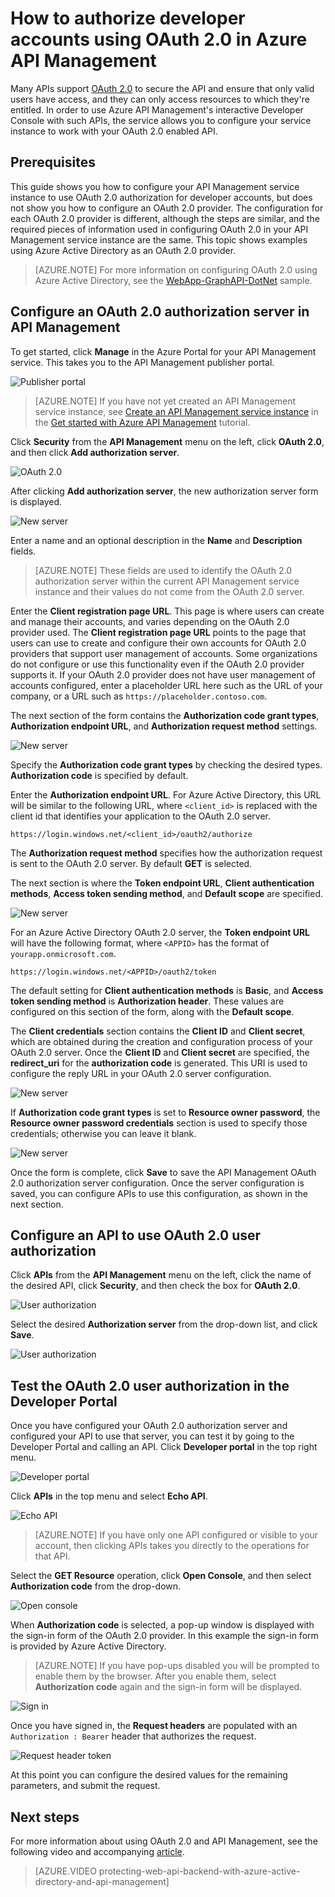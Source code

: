 <properties 
	pageTitle="How to authorize developer accounts using OAuth 2.0 in Azure API Management" 
	description="Learn how to authorize users using OAuth 2.0 in API Management." 
	services="api-management" 
	documentationCenter="" 
	authors="steved0x" 
	manager="dwrede" 
	editor=""/>

<tags 
	ms.service="api-management" 
	ms.workload="mobile" 
	ms.tgt_pltfrm="na" 
	ms.devlang="na" 
	ms.topic="article" 
	ms.date="08/05/2015" 
	ms.author="sdanie"/>

# How to authorize developer accounts using OAuth 2.0 in Azure API Management

Many APIs support [OAuth 2.0](http://oauth.net/2/) to secure the API and ensure that only valid users have access, and they can only access resources to which they're entitled. In order to use Azure API Management's interactive Developer Console with such APIs, the service allows you to configure your service instance to work with your OAuth 2.0 enabled API.

## <a name="prerequisites"> </a>Prerequisites

This guide shows you how to configure your API Management service instance to use OAuth 2.0 authorization for developer accounts, but does not show you how to configure an OAuth 2.0 provider. The configuration for each OAuth 2.0 provider is different, although the steps are similar, and the required pieces of information used in configuring OAuth 2.0 in your API Management service instance are the same. This topic shows examples using Azure Active Directory as an OAuth 2.0 provider.

>[AZURE.NOTE] For more information on configuring OAuth 2.0 using Azure Active Directory, see the [WebApp-GraphAPI-DotNet][] sample.

## <a name="step1"> </a>Configure an OAuth 2.0 authorization server in API Management

To get started, click **Manage** in the Azure Portal for your API Management service. This takes you to the API Management publisher portal.

![Publisher portal][api-management-management-console]

>[AZURE.NOTE] If you have not yet created an API Management service instance, see [Create an API Management service instance][] in the [Get started with Azure API Management][] tutorial.

Click **Security** from the **API Management** menu on the left, click **OAuth 2.0**, and then click **Add authorization server**.

![OAuth 2.0][api-management-oauth2]

After clicking **Add authorization server**, the new authorization server form is displayed.

![New server][api-management-oauth2-server-1]

Enter a name and an optional description in the **Name** and **Description** fields. 

>[AZURE.NOTE] These fields are used to identify the OAuth 2.0 authorization server within the current API Management service instance and their values do not come from the OAuth 2.0 server.

Enter the **Client registration page URL**. This page is where users can create and manage their accounts, and varies depending on the OAuth 2.0 provider used. The **Client registration page URL** points to the page that users can use to create and configure their own accounts for OAuth 2.0 providers that support user management of accounts. Some organizations do not configure or use this functionality even if the OAuth 2.0 provider supports it. If your OAuth 2.0 provider does not have user management of accounts configured, enter a placeholder URL here such as the URL of your company, or a URL such as `https://placeholder.contoso.com`.

The next section of the form contains the **Authorization code grant types**, **Authorization endpoint URL**, and **Authorization request method** settings.

![New server][api-management-oauth2-server-2]

Specify the **Authorization code grant types** by checking the desired types. **Authorization code** is specified by default.

Enter the **Authorization endpoint URL**. For Azure Active Directory, this URL will be similar to the following URL, where `<client_id>` is replaced with the client id that identifies your application to the OAuth 2.0 server.

    https://login.windows.net/<client_id>/oauth2/authorize

The **Authorization request method** specifies how the authorization request is sent to the OAuth 2.0 server. By default **GET** is selected.

The next section is where the **Token endpoint URL**, **Client authentication methods**, **Access token sending method**, and **Default scope** are specified.

![New server][api-management-oauth2-server-3]

For an Azure Active Directory OAuth 2.0 server, the **Token endpoint URL** will have the following format, where `<APPID>`  has the format of `yourapp.onmicrosoft.com`.

    https://login.windows.net/<APPID>/oauth2/token

The default setting for **Client authentication methods** is **Basic**, and  **Access token sending method** is **Authorization header**. These values are configured on this section of the form, along with the **Default scope**.

The **Client credentials** section contains the **Client ID** and **Client secret**, which are obtained during the creation and configuration process of your OAuth 2.0 server. Once the **Client ID** and **Client secret** are specified, the **redirect_uri** for the **authorization code** is generated. This URI is used to configure the reply URL in your OAuth 2.0 server configuration.

![New server][api-management-oauth2-server-4]

If **Authorization code grant types** is set to **Resource owner password**, the **Resource owner password credentials** section is used to specify those credentials; otherwise you can leave it blank.

![New server][api-management-oauth2-server-5]

Once the form is complete, click **Save** to save the API Management OAuth 2.0 authorization server configuration. Once the server configuration is saved, you can configure APIs to use this configuration, as shown in the next section.

## <a name="step2"> </a>Configure an API to use OAuth 2.0 user authorization

Click **APIs** from the **API Management** menu on the left, click the name of the desired API, click **Security**, and then check the box for **OAuth 2.0**.

![User authorization][api-management-user-authorization]

Select the desired **Authorization server** from the drop-down list, and click **Save**.

![User authorization][api-management-user-authorization-save]

## <a name="step3"> </a>Test the OAuth 2.0 user authorization in the Developer Portal

Once you have configured your OAuth 2.0 authorization server and configured your API to use that server, you can test it by going to the Developer Portal and calling an API.  Click **Developer portal** in the top right menu.

![Developer portal][api-management-developer-portal-menu]

Click **APIs** in the top menu and select **Echo API**.

![Echo API][api-management-apis-echo-api]

>[AZURE.NOTE] If you have only one API configured or visible to your account, then clicking APIs takes you directly to the operations for that API.

Select the **GET Resource** operation, click **Open Console**, and then select **Authorization code** from the drop-down.

![Open console][api-management-open-console]

When **Authorization code** is selected, a pop-up window is displayed with the sign-in form of the OAuth 2.0 provider. In this example the sign-in form is provided by Azure Active Directory.

>[AZURE.NOTE] If you have pop-ups disabled you will be prompted to enable them by the browser. After you enable them, select **Authorization code** again and the sign-in form will be displayed.

![Sign in][api-management-oauth2-signin]

Once you have signed in, the **Request headers** are populated with an `Authorization : Bearer` header that authorizes the request.

![Request header token][api-management-request-header-token]

At this point you can configure the desired values for the remaining parameters, and submit the request. 

## Next steps

For more information about using OAuth 2.0 and API Management, see the following video and accompanying [article](api-management-howto-protect-backend-with-aad.md).

> [AZURE.VIDEO protecting-web-api-backend-with-azure-active-directory-and-api-management]

[api-management-management-console]: ./media/api-management-howto-oauth2/api-management-management-console.png
[api-management-oauth2]: ./media/api-management-howto-oauth2/api-management-oauth2.png
[api-management-user-authorization]: ./media/api-management-howto-oauth2/api-management-user-authorization.png
[api-management-user-authorization-save]: ./media/api-management-howto-oauth2/api-management-user-authorization-save.png
[api-management-oauth2-signin]: ./media/api-management-howto-oauth2/api-management-oauth2-signin.png
[api-management-request-header-token]: ./media/api-management-howto-oauth2/api-management-request-header-token.png
[api-management-developer-portal-menu]: ./media/api-management-howto-oauth2/api-management-developer-portal-menu.png
[api-management-open-console]: ./media/api-management-howto-oauth2/api-management-open-console.png
[api-management-oauth2-server-1]: ./media/api-management-howto-oauth2/api-management-oauth2-server-1.png
[api-management-oauth2-server-2]: ./media/api-management-howto-oauth2/api-management-oauth2-server-2.png
[api-management-oauth2-server-3]: ./media/api-management-howto-oauth2/api-management-oauth2-server-3.png
[api-management-oauth2-server-4]: ./media/api-management-howto-oauth2/api-management-oauth2-server-4.png
[api-management-oauth2-server-5]: ./media/api-management-howto-oauth2/api-management-oauth2-server-5.png
[api-management-apis-echo-api]: ./media/api-management-howto-oauth2/api-management-apis-echo-api.png


[How to add operations to an API]: api-management-howto-add-operations.md
[How to add and publish a product]: api-management-howto-add-products.md
[Monitoring and analytics]: api-management-monitoring.md
[Add APIs to a product]: api-management-howto-add-products.md#add-apis
[Publish a product]: api-management-howto-add-products.md#publish-product
[Get started with Azure API Management]: api-management-get-started.md
[Get started with advanced API configuration]: api-management-get-started-advanced.md
[API Management policy reference]: api-management-policy-reference.md
[Caching policies]: api-management-policy-reference.md#caching-policies
[Create an API Management service instance]: api-management-get-started.md#create-service-instance

[http://oauth.net/2/]: http://oauth.net/2/
[WebApp-GraphAPI-DotNet]: https://github.com/AzureADSamples/WebApp-GraphAPI-DotNet

[Prerequisites]: #prerequisites
[Configure an OAuth 2.0 authorization server in API Management]: #step1
[Configure an API to use OAuth 2.0 user authorization]: #step2
[Test the OAuth 2.0 user authorization in the Developer Portal]: #step3
[Next steps]: #next-steps

